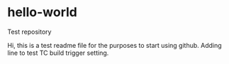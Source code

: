# hello-world
Test repository

Hi, this is a test readme file for the purposes to start using github.
Adding line to test TC build trigger setting.
